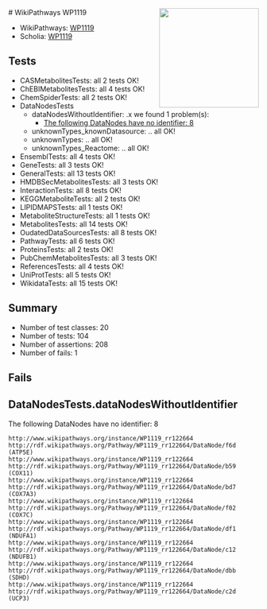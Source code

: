 <img style="float: right; width: 200px" src="https://upload.wikimedia.org/wikipedia/commons/thumb/8/83/Wplogo_with_text_500.png/640px-Wplogo_with_text_500.png" />
# WikiPathways WP1119

* WikiPathways: [WP1119](https://wikipathways.org/pathways/WP1119)
* Scholia: [WP1119](https://scholia.toolforge.org/wikipathways/WP1119)
## Tests
* CASMetabolitesTests: all 2 tests OK!
* ChEBIMetabolitesTests: all 4 tests OK!
* ChemSpiderTests: all 2 tests OK!
* DataNodesTests
    * dataNodesWithoutIdentifier: .x we found 1 problem(s):
        * [The following DataNodes have no identifier: 8](#d2d32fa7)
    * unknownTypes_knownDatasource: .. all OK!
    * unknownTypes: .. all OK!
    * unknownTypes_Reactome: .. all OK!
* EnsemblTests: all 4 tests OK!
* GeneTests: all 3 tests OK!
* GeneralTests: all 13 tests OK!
* HMDBSecMetabolitesTests: all 3 tests OK!
* InteractionTests: all 8 tests OK!
* KEGGMetaboliteTests: all 2 tests OK!
* LIPIDMAPSTests: all 1 tests OK!
* MetaboliteStructureTests: all 1 tests OK!
* MetabolitesTests: all 14 tests OK!
* OudatedDataSourcesTests: all 8 tests OK!
* PathwayTests: all 6 tests OK!
* ProteinsTests: all 2 tests OK!
* PubChemMetabolitesTests: all 3 tests OK!
* ReferencesTests: all 4 tests OK!
* UniProtTests: all 5 tests OK!
* WikidataTests: all 15 tests OK!


## Summary

* Number of test classes: 20
* Number of tests: 104
* Number of assertions: 208
* Number of fails: 1

## Fails

<a name="d2d32fa7" />

## DataNodesTests.dataNodesWithoutIdentifier

The following DataNodes have no identifier: 8
```
http://www.wikipathways.org/instance/WP1119_rr122664 http://rdf.wikipathways.org/Pathway/WP1119_rr122664/DataNode/f6d (ATP5E)
http://www.wikipathways.org/instance/WP1119_rr122664 http://rdf.wikipathways.org/Pathway/WP1119_rr122664/DataNode/b59 (COX11)
http://www.wikipathways.org/instance/WP1119_rr122664 http://rdf.wikipathways.org/Pathway/WP1119_rr122664/DataNode/bd7 (COX7A3)
http://www.wikipathways.org/instance/WP1119_rr122664 http://rdf.wikipathways.org/Pathway/WP1119_rr122664/DataNode/f02 (COX7C)
http://www.wikipathways.org/instance/WP1119_rr122664 http://rdf.wikipathways.org/Pathway/WP1119_rr122664/DataNode/df1 (NDUFA1)
http://www.wikipathways.org/instance/WP1119_rr122664 http://rdf.wikipathways.org/Pathway/WP1119_rr122664/DataNode/c12 (NDUFB1)
http://www.wikipathways.org/instance/WP1119_rr122664 http://rdf.wikipathways.org/Pathway/WP1119_rr122664/DataNode/dbb (SDHD)
http://www.wikipathways.org/instance/WP1119_rr122664 http://rdf.wikipathways.org/Pathway/WP1119_rr122664/DataNode/c2d (UCP3)
```

